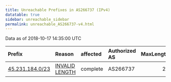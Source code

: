 ```yaml
---
title: Unreachable Prefixes in AS266737 (IPv4)
datatable: true
sidebar: unreachable_sidebar
permalink: unreachable_AS266737-v4.html
---
```


Data as of 2018-10-17 14:35:00 UTC


<div class="datatable-begin"></div>

| Prefix                                                   | Reason                                                                                                     | affected   | Authorized AS   |   MaxLength | Anchor                                         |   unreachable /24s |
|:---------------------------------------------------------|:-----------------------------------------------------------------------------------------------------------|:-----------|:----------------|------------:|:-----------------------------------------------|-------------------:|
| [45.231.184.0/23](https://stat.ripe.net/45.231.184.0/23) | [INVALID LENGTH](https://rpki-validator.ripe.net/announcement-preview?asn=AS266737&prefix=45.231.184.0/23) | complete   | AS266737        |          22 | [LACNIC](unreachable_LACNIC_RPKI_Root-v4.html) |                  2 |

<div class="datatable-end"></div>